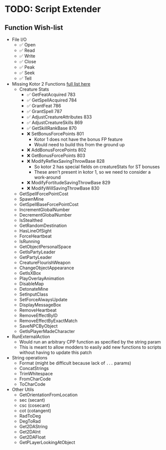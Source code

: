 ﻿# TODO: Script Extender

## Function Wish-list
- File I/O
	- ✅ Open
	- ✅ Read
	- ✅ Write
	- ✅ Close
	- ✅ Peak
	- ✅ Seek
	- ✅ Tell
- Missing Kotor 2 Functions [full list here](https://www.dropbox.com/scl/fi/di36bt4sqd4l32up8iw3n/KOTOR-NSS-Tables.xlsx?rlkey=p7c7vtygpd3sy12idv169oj27&e=1&st=q0z9k5hq&dl=0)
	- Creature Stats
		- ✅ GetFeatAcquired				783
		- ✅ GetSpellAcquired				784
		- ✅ GrantFeat						786
		- ✅ GrantSpell						787
		- ✅ AdjustCreatureAttributes		833
		- ✅ AdjustCreatureSkills			869
		- ✅ GetSkillRankBase				870
		- ❌ SetBonusForcePoints			801
			- Kotor 1 does not have the bonus FP feature
			- Would need to build this from the ground up
		- ❌ AddBonusForcePoints			802
		- ❌ GetBonusForcePoints			803
		- ❌ ModifyReflexSavingThrowBase	828
			- So kotor 2 has special fields on creatureStats for ST bonuses
			- These aren't present in kotor 1, so we need to consider a work-around
		- ❌ ModifyFortitudeSavingThrowBase	829
		- ❌ ModifyWillSavingThrowBase		830
	- GetSpellForcePointCost
	- SpawnMine
	- GetSpellBaseForcePointCost
	- IncrementGlobalNumber
	- DecrementGlobalNumber
	- IsStealthed
	- GetRandomDestination
	- HasLineOfSight
	- ForceHeartbeat
	- IsRunning
	- GetObjectPersonalSpace
	- GetIsPartyLeader
	- GetPartyLeader
	- CreatureFlourishWeapon
	- ChangeObjectAppearance
	- GetIsXBox
	- PlayOverlayAnimation
	- DisableMap
	- DetonateMine
	- SetInputClass
	- SetForceAlwaysUpdate
	- DisplayMessageBox
	- RemoveHeartbeat
	- RemoveEffectByID
	- RemoveEffectByExactMatch
	- SaveNPCByObject
	- GetIsPlayerMadeCharacter
- RunExternalAction
	- Would run an arbitrary CPP function as specified by the string param
	- This is meant to allow modders to easily add new functions to scripts without having to update this patch
- String operations
	- Format (might be difficult because lack of `...` params)
	- ConcatStrings
	- TrimWhitespace
	- FromCharCode
	- ToCharCode
- Other Utils
	- GetOrientationFromLocation
	- sec (secant)
	- csc (cosecant)
	- cot (cotangent)
	- RadToDeg
	- DegToRad
	- Get2DAString
	- Get2DAInt
	- Get2DAFloat
	- GetPLayerLookingAtObject